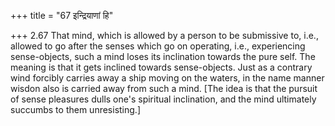 +++
title = "67 इन्द्रियाणां हि"

+++
2.67 That mind, which is allowed by a person to be submissive to, i.e.,
allowed to go after the senses which go on operating, i.e., experiencing
sense-objects, such a mind loses its inclination towards the pure self.
The meaning is that it gets inclined towards sense-objects. Just as a
contrary wind forcibly carries away a ship moving on the waters, in the
name manner wisdon also is carried away from such a mind. \[The idea is
that the pursuit of sense pleasures dulls one's spiritual inclination,
and the mind ultimately succumbs to them unresisting.\]
